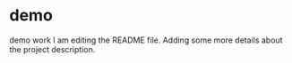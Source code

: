 # demo
demo work
I am editing the README file. Adding some more details about the project description.

